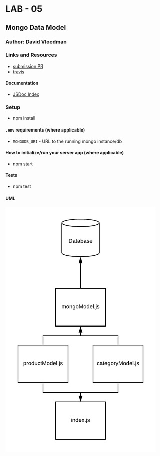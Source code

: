 # LAB - 05

## Mongo Data Model

### Author: David Vloedman

### Links and Resources
* [submission PR](https://github.com/david-vloedman-401-advanced-javascript/401-lab-05/pull/1)
* [travis](https://www.travis-ci.com/david-vloedman-401-advanced-javascript/401-lab-05)


#### Documentation

* [JSDoc Index](./docs/index.html)

### Setup

* npm install

#### `.env` requirements (where applicable)

* `MONGODB_URI` - URL to the running mongo instance/db

#### How to initialize/run your server app (where applicable)

* npm start
  
#### Tests

* npm test

#### UML

![](./assets/lab-05.png)
